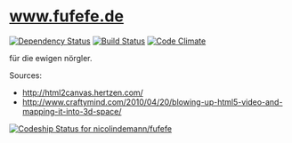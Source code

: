 www.fufefe.de
=====================

[![Dependency Status](http://img.shields.io/gemnasium/nicolindemann/fufefe.svg?style=flat)](https://gemnasium.com/nicolindemann/fufefe.svg?style=flat) [![Build Status](http://img.shields.io/travis/nicolindemann/fufefe.svg?style=flat)](https://travis-ci.org/nicolindemann/fufefe) [![Code Climate](http://img.shields.io/codeclimate/github/nicolindemann/fufefe.svg?style=flat)](https://codeclimate.com/github/nicolindemann/fufefe)

für die ewigen nörgler.

Sources:

- http://html2canvas.hertzen.com/
- http://www.craftymind.com/2010/04/20/blowing-up-html5-video-and-mapping-it-into-3d-space/

[ ![Codeship Status for nicolindemann/fufefe](https://www.codeship.io/projects/f93f7770-cb29-0131-ec9e-32e5a64033be/status?branch=master)](https://www.codeship.io/projects/22589)
